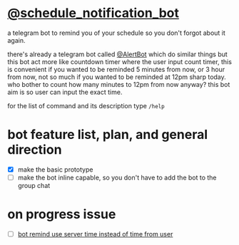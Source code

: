 # [@schedule_notification_bot](https://t.me/schedule_notification_bot)

a telegram bot to remind you of your schedule so you don't forgot about it again.

there's already a telegram bot called [@AlertBot](https://t.me/AlertBot) which do similar things but this bot act more like countdown timer where the user input count timer, this is convenient if you wanted to be reminded 5 minutes from now, or 3 hour from now, not so much if you wanted to be reminded at 12pm sharp today. who bother to count how many minutes to 12pm from now anyway? this bot aim is so user can input the exact time.

for the list of command and its description type `/help`

# bot feature list, plan, and general direction
- [x] make the basic prototype
- [ ] make the bot inline capable, so you don't have to add the bot to the group chat

# on progress issue
- [ ] [bot remind use server time instead of time from user](https://github.com/gauraputu/schedule-bot-telegram/issues/3) 
